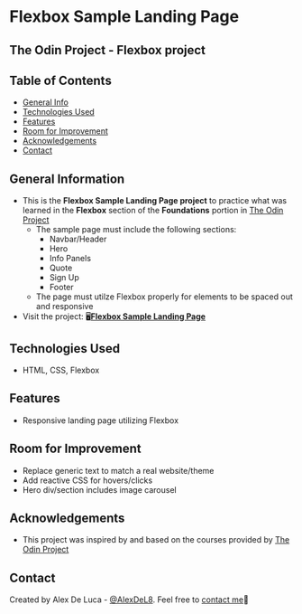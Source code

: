 # Flexbox Sample Landing Page
## The Odin Project - Flexbox project

## Table of Contents
* [General Info](#general-information)
* [Technologies Used](#technologies-used)
* [Features](#features)
* [Room for Improvement](#room-for-imporovement)
* [Acknowledgements](#acknowledgements)
* [Contact](#contacts)


## General Information
- This is the **Flexbox Sample Landing Page project** to practice what was learned in the **Flexbox** section of the **Foundations** portion in [The Odin Project](https://www.theodinproject.com/dashboard)
    - The sample page must include the following sections:
        - Navbar/Header
        - Hero
        - Info Panels
        - Quote
        - Sign Up
        - Footer
    - The page must utilze Flexbox properly for elements to be spaced out and responsive
- Visit the project: 🖥️[**Flexbox Sample Landing Page**](https://alexdel8.github.io/flexbox-landing-page/)

## Technologies Used
- HTML, CSS, Flexbox

## Features
- Responsive landing page utilizing Flexbox

## Room for Improvement
- Replace generic text to match a real website/theme
- Add reactive CSS for hovers/clicks
- Hero div/section includes image carousel

## Acknowledgements
- This project was inspired by and based on the courses provided by [The Odin Project](https://www.theodinproject.com/dashboard)

## Contact
Created by Alex De Luca - [@AlexDeL8](https://github.com/AlexDeL8). Feel free to [contact me](mailto:alexnaj88@gmail.com)📧
